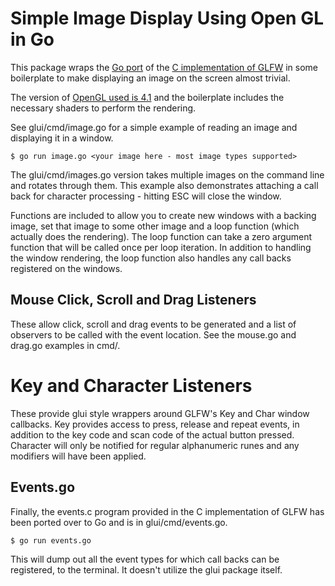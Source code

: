 # Simple Image Display Using Open GL in Go

This package wraps the [Go port](https://pkg.go.dev/github.com/go-gl/glfw/v3.3/glfw)
of the [C implementation of GLFW](https://www.glfw.org/documentation.html)
in some boilerplate to make displaying an image on the screen almost trivial.

The version of [OpenGL used is 4.1](https://pkg.go.dev/github.com/go-gl/gl/v4.1-core/gl)
and the boilerplate includes the necessary shaders to perform the rendering.

See glui/cmd/image.go for a simple example of reading an image and displaying it in a window.

	$ go run image.go <your image here - most image types supported>

The glui/cmd/images.go version takes multiple images on the command line and rotates through them.
This example also demonstrates attaching a call back for character processing - hitting ESC will close the window.

Functions are included to allow you to create new windows with a backing image,
set that image to some other image and a loop function (which actually does the rendering).
The loop function can take a zero argument function that will be called once per loop iteration.
In addition to handling the window rendering,
the loop function also handles any call backs registered on the windows.

## Mouse Click, Scroll and Drag Listeners
These allow click, scroll and drag events to be generated and a list of observers to be called with the event location.
See the mouse.go and drag.go examples in cmd/.

# Key and Character Listeners
These provide glui style wrappers around GLFW's Key and Char window callbacks.
Key provides access to press, release and repeat events,
in addition to the key code and scan code of the actual button pressed.
Character will only be notified for regular alphanumeric runes and any modifiers will have been applied.

## Events.go
Finally,
the events.c program provided in the C implementation of GLFW has been ported over to Go and is in glui/cmd/events.go.

	$ go run events.go

This will dump out all the event types for which call backs can be registered,
to the terminal.
It doesn't utilize the glui package itself.
